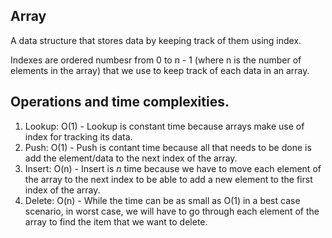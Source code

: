 ## Array

A data structure that stores data by keeping track of them using index.

Indexes are ordered numbesr from 0 to n - 1 (where n is the number of elements in the array) that we use to keep track of each data in an array.

## Operations and time complexities.

1. Lookup: O(1) - Lookup is constant time because arrays make use of index for tracking its data.
2. Push: O(1) - Push is contant time because all that needs to be done is add the element/data to the next index of the array.
3. Insert: O(n) - Insert is *n* time because we have to move each element of the array to the next index to be able to add a new element to the first index of the array.
4. Delete: O(n) - While the time can be as small as O(1) in a best case scenario, in worst case, we will have to go through each element of the array to find the item that we want to delete.

